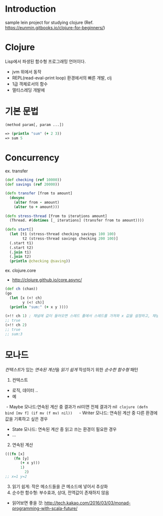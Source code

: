 # Introduction

sample lein project for studying clojure
(Ref. https://eunmin.gitbooks.io/clojure-for-beginners/)

# Clojure
Lisp에서 파생된 함수형 프로그래밍 언어이다.
- jvm 위에서 동작
- REPL(read-eval-print loop) 환경에서의 빠른 개발, clj
- 1급 객체로서의 함수
- 멀티스레딩 개발에 

# 기본 문법

```clojure
(method param[, param ...])

=> (println "sum" (+ 2 3))
=> sum 5
```


# Concurrency

ex. transfer

```clojure
(def checking (ref 10000))
(def savings (ref 20000))

(defn transfer [from to amount]
  (dosync
    (alter from - amount)
    (alter to + amount)))
      
(defn stress-thread [from to iterations amount]
  (Thread. #(dotimes [_ iterations] (transfer from to amount))))
  
(defn start[]
  (let [t1 (stress-thread checking savings 100 100)
        t2 (stress-thread savings checking 200 100)]
  (.start t1)
  (.start t2)
  (.join t1)
  (.join t2)
  (println @checking @saving))
```

ex. clojure.core
- http://clojure.github.io/core.async/

```clojure
(def ch (chan))
(go
  (let [x (<! ch)
        y (<! ch)]
  (println "sum:" (+ x y ))))
  
(>!! ch 1) ; 채널에 값이 들어오면 스레드 풀에서 스레드를 가져와 x 값을 설정하고, 채널에 또 값이 들어오길 기다리는 이벤트 핸들러를 만들고 종료
;; true 
(>!! ch 2)
;; true
;; sum:3
```

# 모나드
*컨텍스트*가 있는 *연속된 계산*을 *읽기 쉽게* 작성하기 위한 *순수한 함수형* 패턴

1. 컨텍스트
- 로직, 데이터 ..
- 예

  - Maybe 모나드:연속된 계산 중 결과가 nil이면 전체 결과가 nil
  ```clojure
  (defn bind [mv f]
    (if mv
      (f mv)
      nil))
  ```
  - Writer 모나드: 연속된 계산 중 다른 환경에 값을 기록하고 싶은 경우
  - State 모나드: 연속된 계산 중 읽고 쓰는 환경이 필요한 경우
  - ...
2. 연속된 계산
```clojure
(((fn [x]
    (fn [y]
       (+ x y))) 
       1) 
         2)
;; x=1 y=2
```
3. 읽기 쉽게: 작은 메소드들을 큰 메소드에 넣어서 추상화
4. 순수한 함수형: 부수효과, 상대, 전역값이 존재하지 않음

- 읽어보면 좋을 것: http://tech.kakao.com/2016/03/03/monad-programming-with-scala-future/

